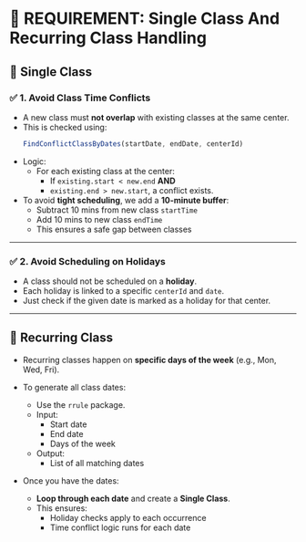 # 📌 REQUIREMENT: Single Class And Recurring Class Handling

## 🧍 Single Class

### ✅ 1. Avoid Class Time Conflicts

- A new class must **not overlap** with existing classes at the same center.
- This is checked using:
  ```ts
  FindConflictClassByDates(startDate, endDate, centerId)
  ```
- Logic:
  - For each existing class at the center:
    - If `existing.start < new.end` **AND**
    - `existing.end > new.start`, a conflict exists.
- To avoid **tight scheduling**, we add a **10-minute buffer**:
  - Subtract 10 mins from new class `startTime`
  - Add 10 mins to new class `endTime`
  - This ensures a safe gap between classes

---

### ✅ 2. Avoid Scheduling on Holidays

- A class should not be scheduled on a **holiday**.
- Each holiday is linked to a specific `centerId` and `date`.
- Just check if the given date is marked as a holiday for that center.

---

## 🔁 Recurring Class

- Recurring classes happen on **specific days of the week** (e.g., Mon, Wed, Fri).
- To generate all class dates:
  - Use the `rrule` package.
  - Input:
    - Start date
    - End date
    - Days of the week
  - Output:
    - List of all matching dates

- Once you have the dates:
  - **Loop through each date** and create a **Single Class**.
  - This ensures:
    - Holiday checks apply to each occurrence
    - Time conflict logic runs for each date


